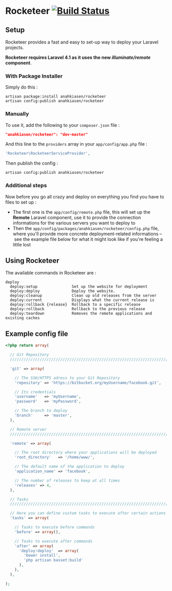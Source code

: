 Rocketeer [![Build Status](https://travis-ci.org/Anahkiasen/rocketeer.png?branch=master)](https://travis-ci.org/Anahkiasen/rocketeer)
=========

## Setup

Rocketeer provides a fast and easy to set-up way to deploy your Laravel projects.

**Rocketeer requires Laravel 4.1 as it uses the new _illuminate/remote_ component**.

### With Package Installer

Simply do this :

```
artisan package:install anahkiasen/rocketeer
artisan config:publish anahkiasen/rocketeer
```

### Manually

To use it, add the following to your `composer.json` file :

```json
"anahkiasen/rocketeer": "dev-master"
```

And this line to the `providers` array in your `app/config/app.php` file :

```php
'Rocketeer\RocketeerServiceProvider',
```

Then publish the config :

```
artisan config:publish anahkiasen/rocketeer
```

### Additional steps

Now before you go all crazy and deploy on everything you find you have to files to set up :

- The first one is the `app/config/remote.php` file, this will set up the **Remote** Laravel component, use it to provide the connection informations for the various servers you want to deploy to
- Then the `app/config/packages/anahkiasen/rocketeer/config.php` file, where you'll provide more concrete deployment-related informations – see the example file below for what it might look like if you're feeling a little lost

## Using Rocketeer

The available commands in Rocketeer are :

```
deploy
  deploy:setup               Set up the website for deployment
  deploy:deploy              Deploy the website.
  deploy:cleanup             Clean up old releases from the server
  deploy:current             Displays what the current release is
  deploy:rollback {release}  Rollback to a specific release
  deploy:rollback            Rollback to the previous release
  deploy:teardown            Removes the remote applications and existing caches
```

## Example config file

```php
<?php return array(

  // Git Repository
  //////////////////////////////////////////////////////////////////////

  'git' => array(

    // The SSH/HTTPS adress to your Git Repository
    'repository' => 'https://bitbucket.org/myUsername/facebook.git',

    // Its credentials
    'username'   => 'myUsername',
    'password'   => 'myPassword',

    // The branch to deploy
    'branch'     => 'master',
  ),

  // Remote server
  //////////////////////////////////////////////////////////////////////

  'remote' => array(

    // The root directory where your applications will be deployed
    'root_directory'   => '/home/www/',

    // The default name of the application to deploy
    'application_name' => 'facebook',

    // The number of releases to keep at all times
    'releases' => 4,
  ),

  // Tasks
  //////////////////////////////////////////////////////////////////////

  // Here you can define custom tasks to execute after certain actions
  'tasks' => array(

    // Tasks to execute before commands
    'before' => array(),

    // Tasks to execute after commands
    'after' => array(
      'deploy:deploy'  => array(
        'bower install',
        'php artisan basset:build'
      ),
    ),
  ),

);
```